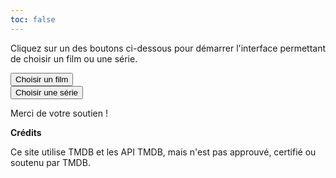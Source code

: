 ```yaml
---
toc: false
---
```


Cliquez sur un des boutons ci-dessous pour démarrer l'interface permettant
de choisir un film ou une série.

<div class="grid grid-cols-2">
  <div>
      <button onclick="window.location.href='./films'">Choisir un film</button>
  </div>
  <div>
      <button onclick="window.location.href='./shows'">Choisir une série</button>
  </div>
</div>

Merci de votre soutien !

**Crédits**

Ce site utilise TMDB et les API TMDB, mais n'est pas approuvé, certifié ou soutenu par TMDB.
